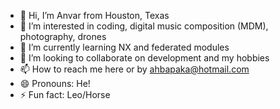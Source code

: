 - 👋 Hi, I’m Anvar from Houston, Texas
- 👀 I’m interested in coding, digital music composition (MDM), photography, drones
- 🌱 I’m currently learning NX and federated modules
- 💞️ I’m looking to collaborate on development and my hobbies
- 📫 How to reach me here or by ahbapaka@hotmail.com
- 😄 Pronouns: He!
- ⚡ Fun fact: Leo/Horse

<!---
AnvarTexan/AnvarTexan is a ✨ special ✨ repository because its `README.md` (this file) appears on your GitHub profile.
You can click the Preview link to take a look at your changes.
--->

